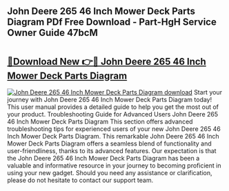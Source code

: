## John Deere 265 46 Inch Mower Deck Parts Diagram PDf Free Download - Part-HgH Service Owner Guide 47bcM

# <h2><a href="http://dfqhd8z.blite.top/?on=John+Deere+265+46+Inch+Mower+Deck+Parts+Diagram">🔗Download New 👉🔴 John Deere 265 46 Inch Mower Deck Parts Diagram</a></h2>

[![John Deere 265 46 Inch Mower Deck Parts Diagram download](https://i.imgur.com/lujVjoI.png)](http://dfqhd8z.blite.top/?on=John+Deere+265+46+Inch+Mower+Deck+Parts+Diagram)
Start your journey with John Deere 265 46 Inch Mower Deck Parts Diagram today! This user manual provides a detailed guide to help you get the most out of your product. Troubleshooting Guide for Advanced Users John Deere 265 46 Inch Mower Deck Parts Diagram This section offers advanced troubleshooting tips for experienced users of your new John Deere 265 46 Inch Mower Deck Parts Diagram. This remarkable John Deere 265 46 Inch Mower Deck Parts Diagram offers a seamless blend of functionality and user-friendliness, thanks to its advanced features. Our expectation is that the John Deere 265 46 Inch Mower Deck Parts Diagram has been a valuable and informative resource in your journey to becoming proficient in using your new gadget. Should you need any assistance or clarification, please do not hesitate to contact our support team.
